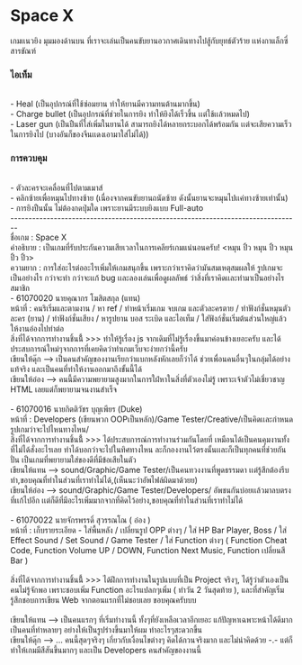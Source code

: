 ﻿# Space X
  เกมเเนวยิง มุมมองด้านบน ที่เราจะเล่นเป็นคนขับยานอวกาศเดินทางไปสู้กับยุทธ์ตัวร้าย เเห่งกาแล็กซี่สารขัณฑ์<br>
<h3>ไอเท็ม</h3><br>
- Heal (เป็นอุปกรณ์ที่ใช้ซ่อมยาน ทำให้ยานมีความทนต้านมากขึ้น)<br>
- Charge bullet (เป็นอุปกรณ์ที่ช่วยในการยิง ทำให้ยิงได้เร็วขึ้น เเต่ใช้เเล้วหมดไป)<br>
- Laser gun (เป็นปืนที่ใส่เพิ่มในยานได้ สามารถยิงได้หลายกระบอกได้พร้อมกัน เเต่จะเสียความเร็วในการยิงไป (บางอันก็ของจีนเเดงเอามาใส่ไม่ได้))<br>
<h3>การควบคุม</h3><br>
- ตัวละครจะเคลื่อนที่ไปตามเมาส์<br>
- คลิกซ้ายเพื่อหมุนไปทางซ้าย (เนื่องจากคนขับยานถนัดซ้าย ดังนั้นยานจะหมุนไปเเค่ทางซ้ายเท่านั้น)<br>
- การยิงปืนนั้น ไม่ต้องกดปุ่มใด  เพราะยานมีระบบยิงแบบ Full-auto<br>
--------------------------------------------------------------------------------<br>
ชื่อเกม : Space X<br>
คำอธิบาย : เป็นเกมที่รับประกันความเสียเวลาในการเคลียร์เกมแน่นอนครับ! <หมุน ปิ้ว หมุน ปิ้ว หมุน ปิ้ว ปิ้ว><br>
ความยาก : การใส่อะไรต่ออะไรเพิ่มให้เกมสนุกขึ้น เพราะกว่าเราคิดว่ามันสมเหตุสมผลให้ รูปเกมจะเป็นอย่างไร กว่าจะทำ กว่าจะเเก้ bug เเละลองเล่นเพื่อดูผลลัพธ์ ว่าสิ่งที่เราคิดเเละทำมาเป็นอย่างไร<br>
สมาชิก <br>
- 61070020 นายคุณากร โฆสิตสกุล (แทน)<br>
หน้าที่ :  คนริเริ่มและตามงาน / หา ref / ทำหน้าเริ่มเกม จบเกม และตัวละครตาย / ทำฟังก์ชั่นหมุนตัวละคร (ยาน) / ทำฟังก์ชั่นเสียง / หารูปยาน บอส ระเบิด และไอเท็ม / ใส่ฟังก์ชั่นเริ่มต้นส่วนใหญ่แล้วให้งานอ๋องไปทำต่อ<br>
สิ่งที่ได้จากการทำงานชิ้นนี้้ >>> ทำให้รู้เรื่อง js จากเดิมที่ไม่รู้เรื่องขึ้นมาค่อนข้างเยอะครับ และได้ประสบการณ์ใหม่ๆจากการที่เคยคิดว่าทำเกมเว็บจะง่ายกว่านี้ครับ<br>
เขียนให้ดุ๊ก --> เป็นคนสำคัญของงานเรียกว่าแบกหลังหักเลยก็ว่าได้ ช่วยเพื่อนคนอื่นๆในกลุ่มได้อย่างแท้จริง และเป็นคนที่ทำให้งานออกมาถึงขั้นนี้ได้<br>
เขียนให้อ๋อง --> คนนี้มีความพยายามสูงมากในการใฝ่หาในสิ่งที่ตัวเองไม่รู้ เพราะเจ้าตัวไม่เชี่ยวชาญ HTML เลยแต่ก็พยายามจนงานสำเร็จ<br>
<br>
- 61070016 นายกิตติวัชร บุญเพียร (Duke)<br>
หน้าที่ : Developers (เขียนพวก OOPเป็นหลัก)/Game Tester/Creative/เป็นคิดเเละกำหนดรูปเกมว่าจะไปไหนทางไหน/<br>
สิ่งที่ได้จากการทำงานชิ้นนี้้ >>> ได้ประสบการณ์การทำงานร่วมกันโดยที่ เหมือนได้เป็นคนคุมงานทั้งที่ไม่ได้สั่งอะไรเลย ทำได้บอกว่าจะไปในทิศทางไหน ละก็กองงานไว้ตรงนั้นเเละก็เป็นทุกคนที่ช่วยกันปั่น เป็นเกมที่พยายามใส่ของดีที่มีข้อเสียในตัว<br>
เขียนให้แทน --> sound/Graphic/Game Tester/เป็นคนทวงงานที่พูดธรรมดา เเต่รู้สึกต้องรีบทำ,ขอบคุณที่ทำในส่วนที่เราทำไม่ได้,(เห็นนะว่าอัพไฟล์ผิดมาด้วยย)<br>
เขียนให้อ๋อง --> sound/Graphic/Game Tester/Developers/ อัพชนกันบ่อยเเล้วมาลบตรงที่เเก้ไปอีก เเต่ก็ดีที่มีอะไรเพิ่มมากจากที่คิดไว้อย่าง,ขอบคุณที่ทำในส่วนที่เราทำไม่ได้<br><br>
- 61070022 นายจักรพรรดิ์ สุวรรณโณ ( อ๋อง )<br>
หน้าที่ : เก็บรายระเอียด - ใส่พื้นหลัง / เปลี่ยนรูป OPP ต่างๆ / ใส่ HP Bar Player, Boss / ใส่ Effect Sound / Set Sound / Game Tester / ใส่ Function ต่างๆ ( Function Cheat Code, Function Volume UP / DOWN, Function Next Music, Function เปลี่ยนสี Bar )<br><br>
สิ่งที่ได้จากการทำงานชิ้นนี้้ >>> ได้ฝึกการทำงานในรูปแบบที่เป็น Project จริงๆ, ได้รู้ว่าตัวเองเป็นคนไม่รู้จักพอ เพราะชอบเพิ่ม Function อะไรแปลกๆเพิ่ม ( ทำวัน 2 วันสุดท้าย ), และที่สำคัญเริ่มรู้สึกชอบการเขียน Web จากตอนแรกที่ไม่ชอบเลย ขอบคุณครับบบ <br><br>
เขียนให้แทน --> เป็นคนแรกๆ ที่เริ่มทำงานนี้ ทั้งๆที่ยังเหลือเวลาอีกเยอะ แก้ปัญหาเฉพาะหน้าได้ดีมาก เป็นคนที่ทำหลายๆ อย่างให้เป็นรูปร่างขึ้นมาให้ผม ทำอะไรๆสะดวกขึ้น<br>
เขียนให้ดุ๊ก --> ... คนนี้สุดๆจริงๆ เกี่ยวกับเงื่อนไขต่างๆ คิดได้กวนจริงมาก และไม่น่าคิดด้วย -.- แต่ก็ทำให้เกมมีสีสันขึ้นมากๆ และเป็น Developers คนสำคัญของงานนี้<br>
